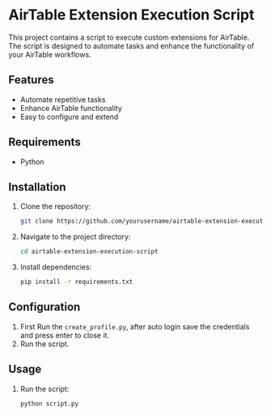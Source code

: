 # AirTable Extension Execution Script
This project contains a script to execute custom extensions for AirTable. The script is designed to automate tasks and enhance the functionality of your AirTable workflows.

## Features

- Automate repetitive tasks
- Enhance AirTable functionality
- Easy to configure and extend

## Requirements

- Python

## Installation

1. Clone the repository:
    ```sh
    git clone https://github.com/yourusername/airtable-extension-execution-script.git
    ```
2. Navigate to the project directory:
    ```sh
    cd airtable-extension-execution-script
    ```
3. Install dependencies:
    ```sh
    pip install -r requirements.txt
    ```

## Configuration

1. First Run the `create_profile.py`, after auto login save the credentials and press enter to close it.
2. Run the script.

## Usage

1. Run the script:
    ```sh
    python script.py
    ```

